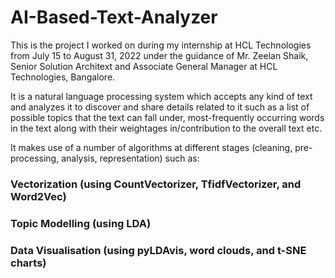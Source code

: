 # AI-Based-Text-Analyzer

This is the project I worked on during my internship at HCL Technologies from July 15 to August 31, 2022 under the guidance of Mr. Zeelan Shaik, Senior Solution Architext and Associate General Manager at HCL Technologies, Bangalore.

It is a natural language processing system which accepts any kind of text and analyzes it to discover and share details related to it such as a list of possible topics that the text can fall under, most-frequently occurring words in the text along with their weightages in/contribution to the overall text etc.

It makes use of a number of algorithms at different stages (cleaning, pre-processing, analysis, representation) such as:
### Vectorization (using CountVectorizer, TfidfVectorizer, and Word2Vec)
### Topic Modelling (using LDA)
### Data Visualisation (using pyLDAvis, word clouds, and t-SNE charts)
